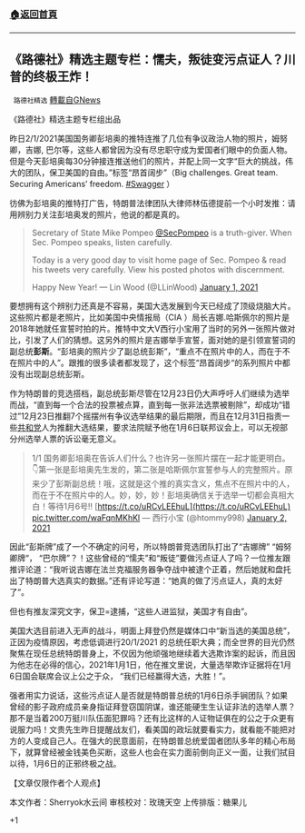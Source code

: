 ###  [:house:返回首頁](https://github.com/ourhimalayas/txt)
---

## 《路德社》精选主题专栏：懦夫，叛徒变污点证人？川普的终极王炸！
` 路德社精选` [轉載自GNews](https://gnews.org/zh-hans/708983/)

《路德社》精选主题专栏组出品

昨日2/1/2021美国国务卿彭培奥的推特连推了几位有争议政治人物的照片，姆努卿，吉娜, 巴尔等，这些人都曾因为没有尽忠职守成为爱国者们眼中的负面人物。但是今天彭培奥每30分钟接连推送他们的照片，并配上同一文字“巨大的挑战，伟大的团队，保卫美国的自由。”标签“昂首阔步”（Big challenges. Great team. Securing Americans’ freedom. [#Swagger](https://twitter.com/hashtag/Swagger?src=hashtag_click) ）

彷佛为彭培奥的推特打广告，特朗普法律团队大律师林伍德提前一个小时发推：请用辨别力关注彭培奥发的照片，他说的都是真的。



> Secretary of State Mike Pompeo [@SecPompeo](https://twitter.com/SecPompeo?ref_src=twsrc%5Etfw) is a truth-giver. When Sec. Pompeo speaks, listen carefully.
> 
> Today is a very good day to visit home page of Sec. Pompeo & read his tweets very carefully. View his posted photos with discernment.
> 
> Happy New Year!
> — Lin Wood (@LLinWood) [January 1, 2021](https://twitter.com/LLinWood/status/1345083716465524737?ref_src=twsrc%5Etfw)



要想拥有这个辨别力还真是不容易，美国大选发展到今天已经成了顶级烧脑大片。这些照片都是老照片，比如美国中央情报局（CIA ）局长吉娜.哈斯佩尔的照片是2018年她就任宣誓时拍的片。推特中文大V西行小宝用了当时的另外一张照片做对比，引发了人们的猜想。这另外的照片是吉娜举手宣誓，面对她的是引领宣誓词的副总统**彭斯**。“彭培奥的照片少了副总统彭斯”，“重点不在照片中的人，而在于不在照片中的人”。跟推的很多读者都发现了，这个标签“昂首阔步“的系列照片中都没有出现副总统彭斯。

作为特朗普的竞选搭档，副总统彭斯尽管在12月23日仍大声呼吁人们继续为选举而战，“直到每一个合法的投票被点算，直到每一张非法选票被剔除”，却成功“错过”12月23日推翻7个摇摆州有争议选举结果的最后期限，而且在12月31日指责一些[共和党](https://www.aboluowang.com/tag/%E5%85%B1%E5%92%8C%E5%85%9A-1.html)人为推翻大选结果，要求法院赋予他在1月6日联邦议会上，可以无视部分州选举人票的诉讼毫无意义。



> 1/1 国务卿彭培奥在告诉人们什么？也许另一张照片摆在一起才能更明白。👇第一张是彭培奥先生发的，第二张是哈斯佩尔宣誓参与人的完整照片。原来少了彭斯副总统！哦，这就是这个推的真实含义，焦点不在照片中的人，而在于不在照片中的人。妙，妙，妙！彭培奥确信关于选举一切都会真相大白！等待1月6号‼️ [https://t.co/uRCvLEEhuL](https://t.co/uRCvLEEhuL) [pic.twitter.com/waFqnMKhKl](https://t.co/waFqnMKhKl)
> — 西行小宝 (@htommy998) [January 2, 2021](https://twitter.com/htommy998/status/1345197531660124160?ref_src=twsrc%5Etfw)



因此“彭斯牌”成了一个不确定的问号，所以特朗普竞选团队打出了“吉娜牌” “姆努卿牌“， “巴尔牌”？！这些曾经的“懦夫”和“叛徒”要做污点证人了吗？一位推友跟推评论道：“我听说吉娜在法兰克福服务器争夺战中被逮个正着，然后她就和盘托出了特朗普大选真实的数据。”还有评论写道：“她真的做了污点证人，真的太好了”。

但也有推友深究文字，保卫=逮捕，“这些人进监狱，美国才有自由”。

美国大选目前进入无声的战斗，明面上拜登仍然是媒体口中“新当选的美国总统”，正因为疫情原因，考虑低调进行20/1/2021 的总统任职大典；而全世界的目光仍然聚焦在现任总统特朗普身上，不仅因为他顽强地继续着大选欺诈案的起诉，而且因为他志在必得的信心，2021年1月1日，他在推文里说，大量选举欺诈证据将在1月6日国会联席会议上公之于众， “我们已经赢得大选，大胜！”。

强者用实力说话，这些污点证人是否就是特朗普总统的1月6日杀手锏团队？如果曾经的影子政府成员亲身指证拜登窃国阴谋，谁还能硬生生认证非法的选举人票？那不是当着200万挺川队伍面犯罪吗？还有比这样的人证物证俱在的公之于众更有说服力吗！文贵先生昨日提醒战友们，看美国的政坛就要看实力，就看能不能把对方的人变成自己人。在强大的民意面前，在特朗普总统爱国者团队多年的精心布局下，就算曾经被金钱美色买断，这些人也会在实力面前倒向正义一面，让我们拭目以待，1月6日的正邪终极之战。

【文章仅限作者个人观点】

本文作者：Sherryok水云间
审核校对：玫瑰天空
上传排版：糖果儿

+1

